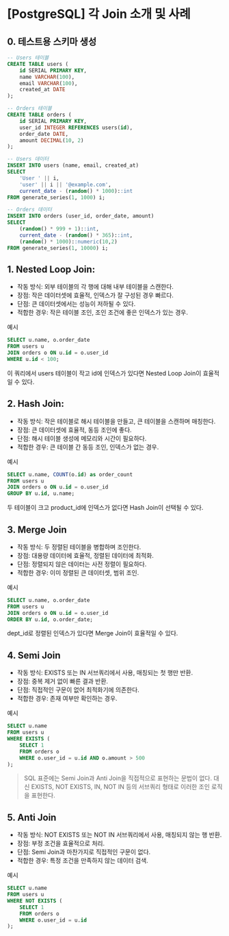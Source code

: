 # [PostgreSQL] 각 Join 소개 및 사례


## 0. 테스트용 스키마 생성

```sql
-- Users 테이블
CREATE TABLE users (
    id SERIAL PRIMARY KEY,
    name VARCHAR(100),
    email VARCHAR(100),
    created_at DATE
);

-- Orders 테이블
CREATE TABLE orders (
    id SERIAL PRIMARY KEY,
    user_id INTEGER REFERENCES users(id),
    order_date DATE,
    amount DECIMAL(10, 2)
);

-- Users 데이터
INSERT INTO users (name, email, created_at)
SELECT 
    'User ' || i,
    'user' || i || '@example.com',
    current_date - (random() * 1000)::int
FROM generate_series(1, 1000) i;

-- Orders 데이터
INSERT INTO orders (user_id, order_date, amount)
SELECT 
    (random() * 999 + 1)::int,
    current_date - (random() * 365)::int,
    (random() * 1000)::numeric(10,2)
FROM generate_series(1, 10000) i;
```

## 1. Nested Loop Join:

- 작동 방식: 외부 테이블의 각 행에 대해 내부 테이블을 스캔한다.
- 장점: 작은 데이터셋에 효율적, 인덱스가 잘 구성된 경우 빠르다.
- 단점: 큰 데이터셋에서는 성능이 저하될 수 있다.
- 적합한 경우: 작은 테이블 조인, 조인 조건에 좋은 인덱스가 있는 경우.
   
예시

```sql
SELECT u.name, o.order_date 
FROM users u 
JOIN orders o ON u.id = o.user_id 
WHERE u.id < 100;
```

이 쿼리에서 users 테이블이 작고 id에 인덱스가 있다면 Nested Loop Join이 효율적일 수 있다.

## 2. Hash Join:

- 작동 방식: 작은 테이블로 해시 테이블을 만들고, 큰 테이블을 스캔하며 매칭한다.
- 장점: 큰 데이터셋에 효율적, 동등 조인에 좋다.
- 단점: 해시 테이블 생성에 메모리와 시간이 필요하다.
- 적합한 경우: 큰 테이블 간 동등 조인, 인덱스가 없는 경우.

예시

```sql
SELECT u.name, COUNT(o.id) as order_count
FROM users u 
JOIN orders o ON u.id = o.user_id
GROUP BY u.id, u.name;
```
두 테이블이 크고 product_id에 인덱스가 없다면 Hash Join이 선택될 수 있다.

## 3. Merge Join

- 작동 방식: 두 정렬된 테이블을 병합하며 조인한다.
- 장점: 대용량 데이터에 효율적, 정렬된 데이터에 최적화.
- 단점: 정렬되지 않은 데이터는 사전 정렬이 필요하다.
- 적합한 경우: 이미 정렬된 큰 데이터셋, 범위 조인.

예시

```sql
SELECT u.name, o.order_date 
FROM users u 
JOIN orders o ON u.id = o.user_id 
ORDER BY u.id, o.order_date;
```
dept_id로 정렬된 인덱스가 있다면 Merge Join이 효율적일 수 있다.

## 4. Semi Join

- 작동 방식: EXISTS 또는 IN 서브쿼리에서 사용, 매칭되는 첫 행만 반환.
- 장점: 중복 제거 없이 빠른 결과 반환.
- 단점: 직접적인 구문이 없어 최적화기에 의존한다.
- 적합한 경우: 존재 여부만 확인하는 경우.

예시

```sql
SELECT u.name 
FROM users u 
WHERE EXISTS (
    SELECT 1 
    FROM orders o 
    WHERE o.user_id = u.id AND o.amount > 500
);
```

> SQL 표준에는 Semi Join과 Anti Join을 직접적으로 표현하는 문법이 없다.
대신 EXISTS, NOT EXISTS, IN, NOT IN 등의 서브쿼리 형태로 이러한 조인 로직을 표현한다.

## 5. Anti Join

- 작동 방식: NOT EXISTS 또는 NOT IN 서브쿼리에서 사용, 매칭되지 않는 행 반환.
- 장점: 부정 조건을 효율적으로 처리.
- 단점: Semi Join과 마찬가지로 직접적인 구문이 없다.
- 적합한 경우: 특정 조건을 만족하지 않는 데이터 검색.

예시

```sql
SELECT u.name 
FROM users u 
WHERE NOT EXISTS (
    SELECT 1 
    FROM orders o 
    WHERE o.user_id = u.id
);
```

